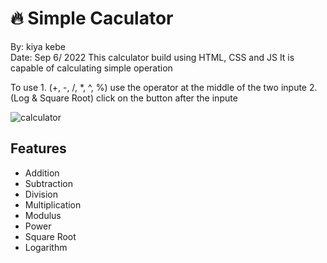 
# :fire: Simple Caculator

  By: kiya kebe </br>
  Date: Sep 6/ 2022
  This calculator build using HTML, CSS and JS
  It is capable of calculating simple operation
  
  To use 1. (+, -, /, *, ^, %) use the operator at the middle of the two inpute
         2. (Log & Square Root) click on the button after the inpute

![calculator](https://github.com/ksquare41/simple-calculator/blob/main/calculator.gif?raw=true)

## Features

- Addition
- Subtraction
- Division
- Multiplication
- Modulus
- Power
- Square Root
- Logarithm

